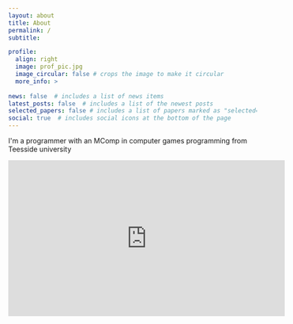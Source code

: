 ```yaml
---
layout: about
title: About
permalink: /
subtitle:

profile:
  align: right
  image: prof_pic.jpg
  image_circular: false # crops the image to make it circular
  more_info: >
 
news: false  # includes a list of news items
latest_posts: false  # includes a list of the newest posts
selected_papers: false # includes a list of papers marked as "selected={true}"
social: true  # includes social icons at the bottom of the page
---
```


I'm a programmer with an MComp in computer games programming from Teesside university

<div class="row mt-3">
    <div class="col-sm mt-3 mt-md-0">
        <iframe width="560" height="315" src="https://www.youtube.com/embed/xd4KbF6xQXA?si=_Da0fXXxMLLeHKcJ" title="YouTube video player" frameborder="0" allow="accelerometer; autoplay; clipboard-write; encrypted-media; gyroscope; picture-in-picture; web-share" allowfullscreen></iframe>
    </div>
</div>
